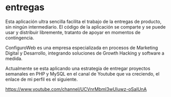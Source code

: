 # entregas

Esta aplicación ultra sencilla facilita el trabajo de la entregas de producto, sin ningún intermediario. El código de la aplicación se comparte y se puede usar y distribuir libremente, tratanto de apoyar en momentos de contingencia.

ConfiguroWeb es una empresa especializada en procesos de Marketing Digital y Desarrollo, integrando soluciones de Growth Hacking y software a medida.

Actualmente se esta aplicando una estrategia de entregar proyectos semanales en PHP y MySQL en el canal de Youtube que va creciendo, el enlace de mi perfil es el siguiente.

https://www.youtube.com/channel/UCVnrMbml3wUIuwz-oSaIUnA
